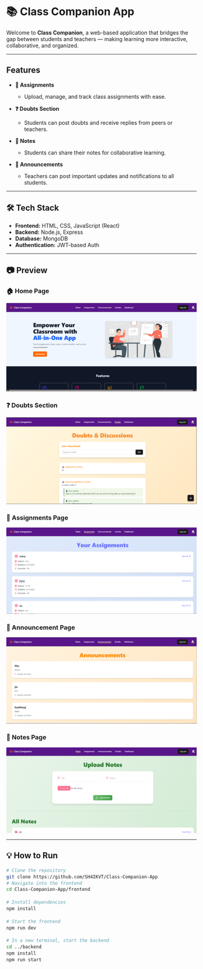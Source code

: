 # 📚 Class Companion App

Welcome to **Class Companion**, a web-based application that bridges the gap between students and teachers — making learning more interactive, collaborative, and organized.

---

##  Features

- **📂 Assignments**
  - Upload, manage, and track class assignments with ease.
  
- **❓ Doubts Section**
  - Students can post doubts and receive replies from peers or teachers.
  
- **💬 Notes**
  - Students can share their notes for collaborative learning.
  
- **📢 Announcements**
  - Teachers can post important updates and notifications to all students.

---

## 🛠️ Tech Stack

- **Frontend:** HTML, CSS, JavaScript (React)
- **Backend:** Node.js, Express
- **Database:** MongoDB
- **Authentication:** JWT-based Auth

---

 <!-- Optional: Add your actual screenshot file path -->
## 📷 Preview

### 🏠 Home Page
![Home Page](Screenshots/Landing_page.png)

### ❓ Doubts Section
![Doubts Section](Screenshots/Doubts.png)

### 📝 Assignments Page
![Assignments Page](Screenshots/Assignment.png)

### 📝 Announcement Page
![Announcement Page](Screenshots/Announcement.png)

### 📝 Notes Page
![Notes Page](Screenshots/Notes.png)

---

## 💡 How to Run

```bash
# Clone the repository
git clone https://github.com/SH4IKVT/Class-Companion-App
# Navigate into the frontend
cd Class-Companion-App/frontend

# Install dependencies
npm install

# Start the frontend
npm run dev

# In a new terminal, start the backend
cd ../backend
npm install
npm run start

